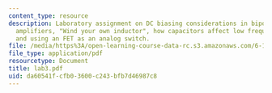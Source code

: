 ```yaml
---
content_type: resource
description: Laboratory assignment on DC biasing considerations in bipolar and FET
  amplifiers, "Wind your own inductor", how capacitors affect low frequency response,
  and using an FET as an analog switch.
file: /media/https%3A/open-learning-course-data-rc.s3.amazonaws.com/6-101-introductory-analog-electronics-laboratory-spring-2007/da60541fcfb03600c243bfb7d46987c8_lab3.pdf
file_type: application/pdf
resourcetype: Document
title: lab3.pdf
uid: da60541f-cfb0-3600-c243-bfb7d46987c8
---
```

